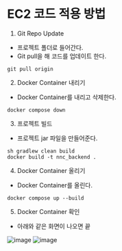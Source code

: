 EC2 코드 적용 방법
============

1. Git Repo Update

  * 프로젝트 폴더로 들어간다.
  * Git pull을 해 코드를 업데이트 한다.

  ~~~command
  git pull origin
  ~~~
  
2. Docker Container 내리기

 * Docker Container를 내리고 삭제한다.
   
~~~command
docker compose down
~~~

3. 프로젝트 빌드

 * 프로젝트 jar 파일을 만들어준다.
   
 ~~~command
 sh gradlew clean build
 docker build -t nnc_backend .
 ~~~

4. Docker Container 올리기

* Docker Container를 올린다.

~~~command
docker compose up --build
~~~

5. Docker Container 확인

* 아래와 같은 화면이 나오면 끝

 ![image](https://github.com/user-attachments/assets/9d84f6a4-7c2c-418b-9290-01d72b55f5c6)
 ![image](https://github.com/user-attachments/assets/2c5779ae-7fe0-416f-93c2-5835b7c310dc)



